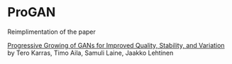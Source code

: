 # ProGAN

Reimplimentation of the paper

[Progressive Growing of GANs for Improved Quality, Stability, and Variation](https://arxiv.org/abs/1710.10196) by Tero Karras, Timo Aila, Samuli Laine, Jaakko Lehtinen
